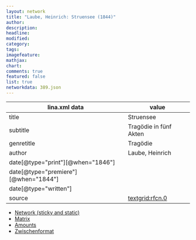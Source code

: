 ```yaml
---
layout: network
title: "Laube, Heinrich: Struensee (1844)"
author:
description:
headline:
modified:
category:
tags:
imagefeature: 
mathjax: 
chart: 
comments: true
featured: false
list: true
networkdata: 389.json
---
```

lina.xml data  | value
------------- | -------------
title|Struensee
subtitle|Tragödie in fünf Akten
genretitle|Tragödie
author|Laube, Heinrich
date[@type="print"][@when="1846"]|
date[@type="premiere"][@when="1844"]|
date[@type="written"]|
source|[textgrid:rfcn.0](https://textgridlab.org/1.0/tgcrud-public/rest/textgrid:rfcn.0/data)



* [Network (sticky and static)](/linas/network389)
* [Matrix](/linas/matrix389)
* [Amounts](/linas/amount389)
* [Zwischenformat](/linas/lina389 )

